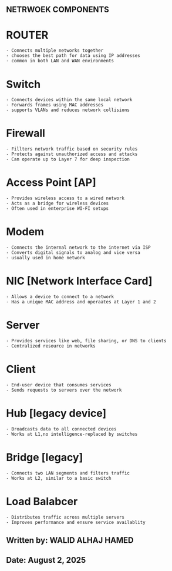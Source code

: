 ## NETRWOEK COMPONENTS

# ROUTER 
    - Connects multiple networks together
    - chooses the best path for data using IP addresses
    - common in both LAN and WAN environments 

# Switch 
    - Connects devices within the same local network 
    - Forwards frames using MAC addresses 
    - supports VLANs and reduces network collisions 

# Firewall 
    - Fillters network traffic based on security rules 
    - Protects against unauthorized access and attacks 
    - Can operate up to Layer 7 for deep inspection 
  
# Access Point [AP]
    - Provides wireless access to a wired network 
    - Acts as a bridge for wireless devices 
    - Often used in enterprise WI-FI setups 

# Modem 
    - Connects the internal network to the internet via ISP 
    - Converts digital signals to analog and vice versa 
    - usually used in home network 

# NIC [Network Interface Card]
    - Allows a device to connect to a network 
    - Has a unique MAC address and operaates at Layer 1 and 2

# Server 
    - Provides services like web, file sharing, or DNS to clients 
    - Centralized resource in networks 

# Client 
    - End-user device that consumes services 
    - Sends requests to servers over the network 

# Hub [legacy device]
    - Broadcasts data to all connected devices
    - Works at L1,no intelligence-replaced by switches

# Bridge [legacy]
    - Connects two LAN segments and filters traffic 
    - Works at L2, similar to a basic switch 

# Load Balabcer 
    - Distributes traffic across multiple servers
    - Improves performance and ensure service availablity




## Written by: WALID ALHAJ HAMED  
## Date: August 2, 2025 